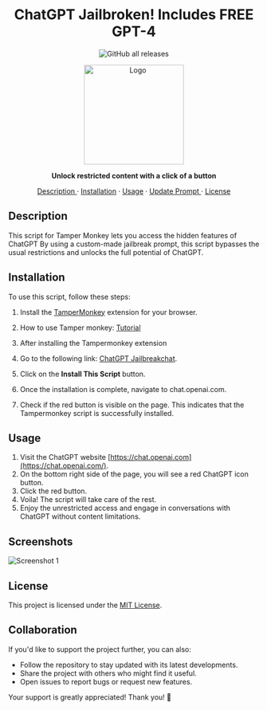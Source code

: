 
<h1 align="center">ChatGPT Jailbroken! Includes FREE GPT-4</h1>

<p align="center">
  <img src="https://img.shields.io/github/downloads/Batlez/ChatGPT-Jailbroken/total?style=for-the-badge" alt="GitHub all releases" />
</p>


<p align="center">
  
  <img src="https://i.imgur.com/HRzLKba.png" alt="Logo" width="200">
</p>

<p align="center">
  <strong>Unlock restricted content with a click of a button</strong>
</p>

<p align="center">
  <a href="#description">Description </a>
  ·
  <a href="#installation">Installation</a>
  ·
  <a href="#usage">Usage</a>
  ·
  <a href="#update-prompt"> Update Prompt </a>
  ·
  <a href="#license">License</a>
  
</p>

## Description

This script for Tamper Monkey lets you access the hidden features of ChatGPT By using a custom-made jailbreak prompt, this script bypasses the usual restrictions and unlocks the full potential of ChatGPT.


## Installation

To use this script, follow these steps:

1. Install the [TamperMonkey](https://www.tampermonkey.net/) extension for your browser.
2.  How to use Tamper monkey: [Tutorial](https://youtu.be/8tyjJD65zws)
3. After installing the Tampermonkey extension

1.  Go to the following link: [ChatGPT Jailbreakchat](https://greasyfork.org/en/scripts/487193-chatgpt-jailbroken-use-it-for-whatever).
2.  Click on the **Install This Script** button.
3.  Once the installation is complete, navigate to chat.openai.com.
4.  Check if the red button is visible on the page. This indicates that the Tampermonkey script is successfully installed.

## Usage

1. Visit the ChatGPT website [https://chat.openai.com](https://chat.openai.com/).
2.  On the bottom right side of the page, you will see a red ChatGPT icon button.
3.  Click the red button.
4.  Voila! The script will take care of the rest.
5.  Enjoy the unrestricted access and engage in conversations with ChatGPT without content limitations.

## Screenshots

![Screenshot 1](https://i.imgur.com/ZXfMpmn.png)

## License

This project is licensed under the [MIT License](LICENSE).

## Collaboration
If you'd like to support the project further, you can also: 
- Follow the repository to stay updated with its latest developments. 
- Share the project with others who might find it useful. 
- Open issues to report bugs or request new features.

Your support is greatly appreciated! Thank you! 🌟
